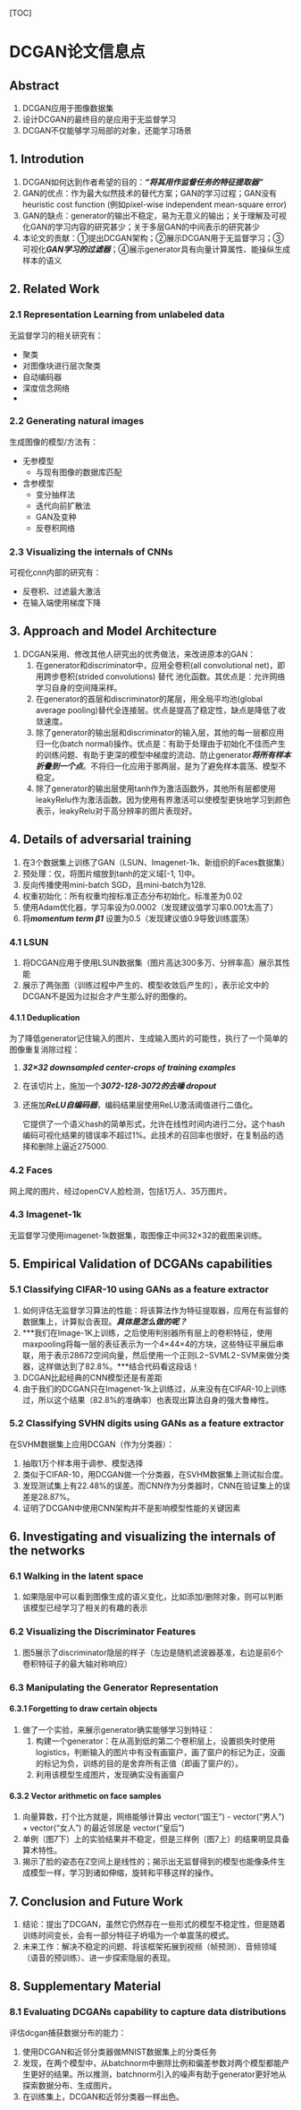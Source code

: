 [TOC]



# DCGAN论文信息点

## Abstract

1. DCGAN应用于图像数据集
2. 设计DCGAN的最终目的是应用于无监督学习
3. DCGAN不仅能够学习局部的对象，还能学习场景

## 1. Introdution

1. DCGAN如何达到作者希望的目的：***“将其用作监督任务的特征提取器”***
2. GAN的优点：作为最大似然技术的替代方案；GAN的学习过程；GAN没有heuristic cost function (例如pixel-wise independent mean-square error)
3. GAN的缺点：generator的输出不稳定，易为无意义的输出；关于理解及可视化GAN的学习内容的研究甚少；关于多层GAN的中间表示的研究甚少
4. 本论文的贡献：①提出DCGAN架构；②展示DCGAN用于无监督学习；③可视化***GAN学习的过滤器***；④展示generator具有向量计算属性、能操纵生成样本的语义

## 2. Related Work

### 2.1 Representation Learning from unlabeled data

无监督学习的相关研究有：

- 聚类
- 对图像块进行层次聚类
- 自动编码器
- 深度信念网络
- 

### 2.2 Generating natural images

生成图像的模型/方法有：

- 无参模型
  - 与现有图像的数据库匹配
- 含参模型
  - 变分抽样法
  - 迭代向前扩散法
  - GAN及变种
  - 反卷积网络

### 2.3 Visualizing the internals of CNNs

可视化cnn内部的研究有：

- 反卷积、过滤最大激活
- 在输入端使用梯度下降

## 3. Approach and Model Architecture

1. DCGAN采用、修改其他人研究出的优秀做法，来改进原本的GAN：
   1. 在generator和discriminator中，应用全卷积(all convolutional net)，即用跨步卷积(strided convolutions) 替代 池化函数。其优点是：允许网络学习自身的空间降采样。
   2. 在generator的首层和discriminator的尾层，用全局平均池(global average pooling)替代全连接层。优点是提高了稳定性，缺点是降低了收敛速度。
   3. 除了generator的输出层和discriminator的输入层，其他的每一层都应用归一化(batch normal)操作。优点是：有助于处理由于初始化不佳而产生的训练问题、有助于更深的模型中梯度的流动、防止generator***将所有样本折叠到一个点***。不将归一化应用于那两层，是为了避免样本震荡、模型不稳定。
   4. 除了generator的输出层使用tanh作为激活函数外，其他所有层都使用leakyRelu作为激活函数。因为使用有界激活可以使模型更快地学习到颜色表示，leakyRelu对于高分辨率的图片表现好。

## 4. Details of adversarial training

1. 在3个数据集上训练了GAN（LSUN、Imagenet-1k、新组织的Faces数据集）
2. 预处理：仅，将图片缩放到tanh的定义域[-1, 1]中。
3. 反向传播使用mini-batch SGD，且mini-batch为128.
4. 权重初始化：所有权重均按标准正态分布初始化，标准差为0.02
5. 使用Adam优化器，学习率设为0.0002（发现建议值学习率0.001太高了）
6. 将***momentum term β1*** 设置为0.5（发现建议值0.9导致训练震荡）

### 4.1 LSUN

1. 将DCGAN应用于使用LSUN数据集（图片高达300多万、分辨率高）展示其性能
2. 展示了两张图（训练过程中产生的、模型收敛后产生的），表示论文中的DCGAN不是因为过拟合才产生那么好的图像的。

#### 4.1.1 Deduplication

为了降低generator记住输入的图片、生成输入图片的可能性，执行了一个简单的图像重复消除过程：

1. ***32×32 downsampled center-crops of training examples***

2. 在该切片上，施加一个***3072-128-3072的去噪 dropout***

3. 还施加***ReLU自编码器***，编码结果层使用ReLU激活阈值进行二值化。

   它提供了一个语义hash的简单形式，允许在线性时间内进行二分。这个hash编码可视化结果的错误率不超过1%。此技术的召回率也很好，在复制品的选择和删除上逼近275000.

### 4.2 Faces

网上爬的图片、经过openCV人脸检测，包括1万人、35万图片。

### 4.3 Imagenet-1k

无监督学习使用imagenet-1k数据集，取图像正中间32×32的截图来训练。

## 5. Empirical Validation of DCGANs capabilities

### 5.1 Classifying CIFAR-10 using GANs as a feature extractor

1. 如何评估无监督学习算法的性能：将该算法作为特征提取器，应用在有监督的数据集上，计算拟合表现。***具体是怎么做的呢？***
2. ***我们在Image-1K上训练，之后使用判别器所有层上的卷积特征，使用maxpooling将每一层的表征表示为一个4×44×4的方块，这些特征平展后串联，用于表示28672空间向量，然后使用一个正则L2−SVML2−SVM来做分类器，这样做达到了82.8%。***结合代码看这段话！
3. DCGAN比起经典的CNN模型还是有差距
4. 由于我们的DCGAN只在Imagenet-1k上训练过，从来没有在CIFAR-10上训练过，所以这个结果（82.8%的准确率）也表现出算法自身的强大鲁棒性。

### 5.2 Classifying SVHN digits using GANs as a feature extractor

在SVHM数据集上应用DCGAN（作为分类器）：

1. 抽取1万个样本用于调参、模型选择
2. 类似于CIFAR-10，用DCGAN做一个分类器，在SVHM数据集上测试拟合度。
3. 发现测试集上有22.48%的误差。而CNN作为分类器时，CNN在验证集上的误差是28.87%。
4. 证明了DCGAN中使用CNN架构并不是影响模型性能的关键因素

## 6. Investigating and visualizing the internals of the networks

### 6.1 Walking in the latent space

1. 如果隐层中可以看到图像生成的语义变化，比如添加/删除对象，则可以判断该模型已经学习了相关的有趣的表示

### 6.2 Visualizing the Discriminator Features

1. 图5展示了discriminator隐层的样子（左边是随机滤波器基准，右边是前6个卷积特征子的最大轴对称响应）

### 6.3 Manipulating the Generator Representation

#### 6.3.1 Forgetting to draw certain objects

1. 做了一个实验，来展示generator确实能够学习到特征：
   1. 构建一个generator：在从高到低的第二个卷积层上，设置损失时使用logistics，判断输入的图片中有没有画窗户，画了窗户的标记为正，没画的标记为负，训练的目的是舍弃所有正值（即画了窗户的）。
   2. 利用该模型生成图片，发现确实没有画窗户

#### 6.3.2 Vector arithmetic on face samples

1. 向量算数，打个比方就是，网络能够计算出 vector(“国王”) - vector(“男人”) + vector(“女人”)  的最近邻居是 vector(“皇后”)
2. 单例（图7下）上的实验结果并不稳定，但是三样例（图7上）的结果明显具备算术特性。
3. 揭示了脸的姿态在Z空间上是线性的；揭示出无监督得到的模型也能像条件生成模型一样，学习到诸如伸缩，旋转和平移这样的操作。

## 7. Conclusion and Future Work

1. 结论：提出了DCGAN，虽然它仍然存在一些形式的模型不稳定性，但是随着训练时间变长，会有一部分特征子坍塌为一个单震荡的模式。
2. 未来工作：解决不稳定的问题、将该框架拓展到视频（帧预测）、音频领域（语音的预训练）、进一步探索隐层的表现。

## 8. Supplementary Material

### 8.1 Evaluating DCGANs capability to capture data distributions

评估dcgan捕获数据分布的能力：

1. 使用DCGAN和近邻分类器做MNIST数据集上的分类任务
2. 发现，在两个模型中，从batchnorm中删除比例和偏差参数对两个模型都能产生更好的结果。所以推测，batchnorm引入的噪声有助于generator更好地从探索数据分布、生成图片。
3. 在训练集上，DCGAN和近邻分类器一样出色。

